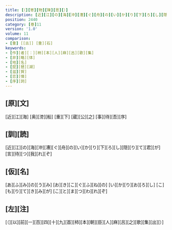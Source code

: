 ```yaml
---
title: [（][寄][物][陳][思][）]
description: [近][江][の][海][沖][漕][ぐ][舟][の][い][か][り][下][ろ][し][隠][り][て][君][が][言][待][つ][我][れ][ぞ]
position: 2440
category: [巻]11
version: '1.0'
volume: 11
comparison:
- [重] [[古]] [重][石]
keywords:
- [作][者][：][柿][本][人][麻][呂][歌][集]
- [非][略][体]
- [地][名]
- [琵][琶][湖]
- [滋][賀]
- [恋][情]
- [序][詞]
---
```


## [原][文]

[近][江][海] [奥][滂][船] [重][下] [蔵][公][之] [事][待][吾][序]

## [訓][読]

[近][江][の][海][沖][漕][ぐ][舟][の][い][か][り][下][ろ][し][隠][り][て][君][が][言][待][つ][我][れ][ぞ]

## [仮][名]

[あ][ふ][み][の][う][み] [お][き][こ][ぐ][ふ][ね][の] [い][か][り][お][ろ][し] [こ][も][り][て][き][み][が] [こ][と][ま][つ][わ][れ][ぞ]

## [左][注]

[（][以][前][一][百][四][十][九][首][柿][本][朝][臣][人][麻][呂][之][歌][集][出][）]
